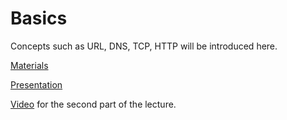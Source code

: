 # Basics

Concepts such as URL, DNS, TCP, HTTP will be introduced here.

[Materials](https://docs.google.com/document/d/14n0E2XexEGXhdOCR_3P6kujk-9Qm_ixUGFBHRSCuBQM/edit?usp=sharing)

[Presentation](https://docs.google.com/presentation/d/1RKuVwAlcSfK0l0CxnLNfY91tutVEcJBefKmfPNO7Y2A/edit?usp=sharing)

[Video](https://drive.google.com/file/d/1taddpA9v3J9EhIERzeDvxIDojXirm1hA/view) for the second part of the lecture.
